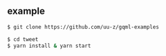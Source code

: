 ## example

```bash
$ git clone https://github.com/uu-z/gqml-examples
```

```bash
$ cd tweet
$ yarn install & yarn start
```
